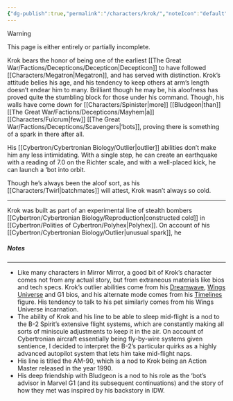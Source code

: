 ```yaml
---
{"dg-publish":true,"permalink":"/characters/krok/","noteIcon":"default"}
---
```

  
>[!warning] 
>This page is either entirely or partially incomplete. 
>
>
>
>
>
>
>
>

Krok bears the honor of being one of the earliest [[The Great War/Factions/Decepticons/Decepticon\|Decepticon]] to have followed [[Characters/Megatron\|Megatron]], and has served with distinction. Krok’s attitude belies his age, and his tendency to keep others at arm’s length doesn’t endear him to many. Brilliant though he may be, his aloofness has proved quite the stumbling block for those under his command. Though, his walls have come down for [[Characters/Spinister\|more]] [[Bludgeon\|than]] [[The Great War/Factions/Decepticons/Mayhem\|a]] [[Characters/Fulcrum\|few]] [[The Great War/Factions/Decepticons/Scavengers\|‘bots]], proving there is something of a spark in there after all. 

His [[Cybertron/Cybertronian Biology/Outlier\|outlier]] abilities don’t make him any less intimidating. With a single step, he can create an earthquake with a reading of 7.0 on the Richter scale, and with a well-placed kick, he can launch a ‘bot into orbit. 

Though he’s always been the aloof sort, as his [[Characters/Twirl\|batchmates]] will attest, Krok wasn’t always so cold. 

---
Krok was built as part of an experimental line of stealth bombers [[Cybertron/Cybertronian Biology/Reproduction\|constructed cold]] in [[Cybertron/Polities of Cybertron/Polyhex\|Polyhex]]. On account of his [[Cybertron/Cybertronian Biology/Outlier\|unusual spark]], he 
##### Notes
--- 
- Like many characters in Mirror Mirror, a good bit of Krok’s character comes not from any actual story, but from extraneous materials like bios and tech specs. Krok’s outlier abilities come from his [Dreamwave](https://64.media.tumblr.com/tumblr_ma5jdgnEYD1qg5jqjo2_1280.jpg), [Wings Universe](http://transformersclub.com/Timelines9_2014.pdf) and G1 bios, and his alternate mode comes from his [Timelines](https://tfwiki.net/wiki/Krok_(G1)#Timelines) figure. His tendency to talk to his pet similarly comes from his Wings Universe incarnation. 
- The ability of Krok and his line to be able to sleep mid-flight is a nod to the B-2 Spirit’s extensive flight systems, which are constantly making all sorts of miniscule adjustments to keep it in the air. On account of Cybertronian aircraft essentially being fly-by-wire systems given sentience, I decided to interpret the B-2’s particular quirks as a highly advanced autopilot system that lets him take mid-flight naps. 
- His line is titled the AM-90, which is a nod to Krok being an Action Master released in the year 1990. 
- His deep friendship with Bludgeon is a nod to his role as the ‘bot’s advisor in Marvel G1 (and its subsequent continuations) and the story of how they met was inspired by his backstory in IDW. 